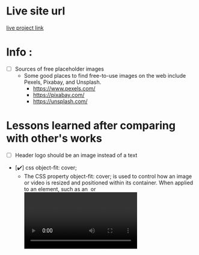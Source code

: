 # Live site url
[live project link](https://amuhammadbdimshealth.github.io/01-foundations-landing-page/)
# Info : 
- [ ] Sources of free placeholder images 
    - Some good places to find free-to-use images on the web include Pexels, Pixabay, and Unsplash.
        - https://www.pexels.com/
        - https://pixabay.com/
        - https://unsplash.com/

# Lessons learned after comparing with other's works
- [ ] Header logo should be an image instead of a text
- [✔️] css object-fit: cover;
    - The CSS property object-fit: cover; is used to control how an image or video is resized and positioned within its container. When applied to an element, such as an <img> or <video> tag, it ensures that the content (image or video) maintains its aspect ratio while covering the entire available space of the container. 

